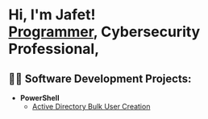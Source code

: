 <h1>Hi, I'm Jafet! <br/><a href="https://github.com/joshmadakor1">Programmer</a>, <a >Cybersecurity Professional</a>,

<h2>👨‍💻 Software Development Projects:</h2>


- <b>PowerShell</b>
  - [Active Directory Bulk User Creation](https://github.com/joshmadakor1/AD_PS)


<!--
**joshmadakor1/joshmadakor1** is a ✨ _special_ ✨ repository because its `README.md` (this file) appears on your GitHub profile.

Here are some ideas to get you started:

- 🔭 I’m currently working on ...
- 🌱 I’m currently learning ...
- 👯 I’m looking to collaborate on ...
- 🤔 I’m looking for help with ...
- 💬 Ask me about ...
- 📫 How to reach me: ...
- 😄 Pronouns: ...
- ⚡ Fun fact: ...
-->
